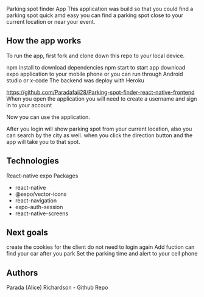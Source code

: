 Parking spot finder App
This application was build so that you could find a parking spot quick amd easy you can find a parking spot close to your current location or near your event.

## How the app works
To run the app, first fork and clone down this repo to your local device.

npm install to download dependencies
npm start to start app
download expo application to your mobile phone or you can run through Android studio or x-code
The backend was deploy with Heroku

https://github.com/Paradafaii28/Parking-spot-finder-react-native-frontend
When you open the application you will need to create a username and sign in to your account

Now you can use the application.

After you login will show parking spot from your current location, also you can search by the city as well.
when you click the direction button and the app will take you to that spot. 

## Technologies
React-native
expo
Packages
* react-native
* @expo/vector-icons
* react-navigation
* expo-auth-session
* react-native-screens

## Next goals
create the cookies for the client do not need to login again 
Add fuction can find your car after you park 
Set the parking time and alert to your cell phone

## Authors
Parada (Alice) Richardson - Github Repo
